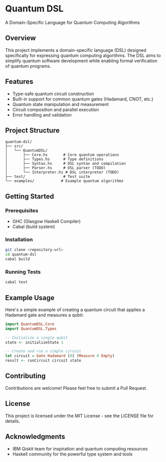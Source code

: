 # Quantum DSL

A Domain-Specific Language for Quantum Computing Algorithms

## Overview

This project implements a domain-specific language (DSL) designed specifically for expressing quantum computing algorithms. The DSL aims to simplify quantum software development while enabling formal verification of quantum programs.

## Features

- Type-safe quantum circuit construction
- Built-in support for common quantum gates (Hadamard, CNOT, etc.)
- Quantum state manipulation and measurement
- Circuit composition and parallel execution
- Error handling and validation

## Project Structure

```
quantum-dsl/
├── src/
│   └── QuantumDSL/
│       ├── Core.hs       # Core quantum operations
│       ├── Types.hs      # Type definitions
│       ├── Syntax.hs     # DSL syntax and compilation
│       ├── Parser.hs     # DSL parser (TODO)
│       └── Interpreter.hs # DSL interpreter (TODO)
├── test/                 # Test suite
└── examples/            # Example quantum algorithms
```

## Getting Started

### Prerequisites

- GHC (Glasgow Haskell Compiler)
- Cabal (build system)

### Installation

```bash
git clone <repository-url>
cd quantum-dsl
cabal build
```

### Running Tests

```bash
cabal test
```

## Example Usage

Here's a simple example of creating a quantum circuit that applies a Hadamard gate and measures a qubit:

```haskell
import QuantumDSL.Core
import QuantumDSL.Types

-- Initialize a single qubit
state <- initializeState 1

-- Create and run a simple circuit
let circuit = Gate Hadamard [0] (Measure 0 Empty)
result <- runCircuit circuit state
```

## Contributing

Contributions are welcome! Please feel free to submit a Pull Request.

## License

This project is licensed under the MIT License - see the LICENSE file for details.

## Acknowledgments

- IBM Qiskit team for inspiration and quantum computing resources
- Haskell community for the powerful type system and tools

